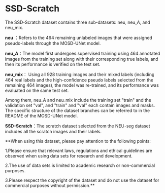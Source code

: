 # SSD-Scratch
The SSD-Scratch dataset contains three sub-datasets: neu, neu_A, and neu_mix.

**neu** ：Refers to the 464 remaining unlabeled images that were assigned pseudo-labels through the MOSD-UNet model.

**neu_A**：The model first undergoes supervised training using 464 annotated images from the training set along with their corresponding true labels, and then its performance is verified on the test set.

**neu_mix**： Using all 928 training images and their mixed labels (including 464 real labels and the high-confidence pseudo labels selected from the remaining 464 images), the model was re-trained, and its performance was evaluated on the same test set.

Among them, neu_A and neu_mix include the training set "train" and the validation set "val", and "train" and "val" each contain images and masks. The specific structure of the dataset branches can be referred to in the README of the MOSD-UNet model.

**SSD-Scratch**：The scratch dataset selected from the NEU-seg dataset includes all the scratch images and their labels.


**When using this dataset, please pay attention to the following points:
  
  1.Please ensure that relevant laws, regulations and ethical guidelines are observed when using data sets for research and development.
  
  2.The use of data sets is limited to academic research or non-commercial purposes.
  
  3.Please respect the copyright of the dataset and do not use the dataset for commercial purposes without permission.**
